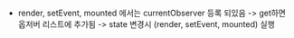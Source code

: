 #
- render, setEvent, mounted 에서는 currentObserver 등록 되있음
  -> get하면 옵저버 리스트에 추가됨 -> state 변경시 (render, setEvent, mounted) 실행